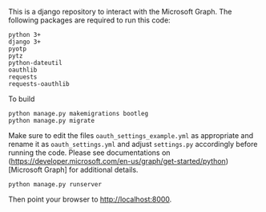 This is a django repository to interact with the Microsoft Graph. The
following packages are required to run this code:

```
python 3+
django 3+
pyotp
pytz
python-dateutil
oauthlib
requests
requests-oauthlib
```

To build

```
python manage.py makemigrations bootleg
python manage.py migrate
```

Make sure to edit the files `oauth_settings_example.yml` as appropriate
and rename it as `oauth_settings.yml` and adjust `settings.py`
accordingly before running the code. Please see documentations on 
(https://developer.microsoft.com/en-us/graph/get-started/python)[Microsoft
Graph] for additional details.

```
python manage.py runserver
```

Then point your browser to
[http://localhost:8000](http://localhost:8000).
